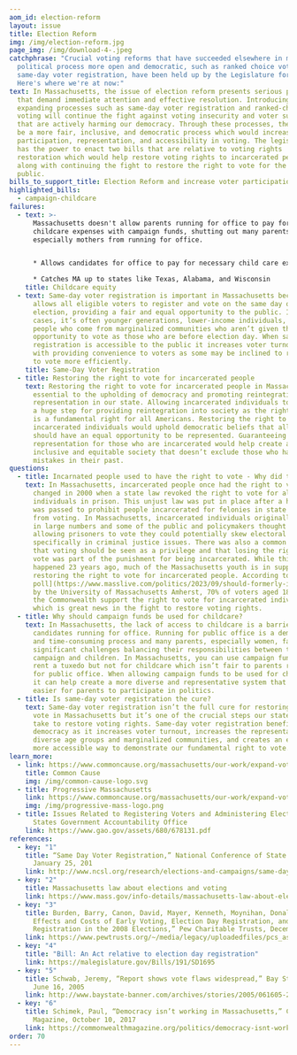 ```yaml
---
aom_id: election-reform
layout: issue
title: Election Reform
img: /img/election-reform.jpg
page_img: /img/download-4-.jpeg
catchphrase: "Crucial voting reforms that have succeeded elsewhere in making the
  political process more open and democratic, such as ranked choice voting and
  same-day voter registration, have been held up by the Legislature for years.
  Here's where we're at now:"
text: In Massachusetts, the issue of election reform presents serious problems
  that demand immediate attention and effective resolution. Introducing and
  expanding processes such as same-day voter registration and ranked-choice
  voting will continue the fight against voting insecurity and voter suppression
  that are actively harming our democracy. Through these processes, there will
  be a more fair, inclusive, and democratic process which would increase
  participation, representation, and accessibility in voting. The legislature
  has the power to enact two bills that are relative to voting rights
  restoration which would help restore voting rights to incarcerated people
  along with continuing the fight to restore the right to vote for the general
  public.
bills_to_support_title: Election Reform and increase voter participation
highlighted_bills:
  - campaign-childcare
failures:
  - text: >-
      Massachusetts doesn't allow parents running for office to pay for
      childcare expenses with campaign funds, shutting out many parents
      especially mothers from running for office.


      * Allows candidates for office to pay for necessary child care expenses from campaign funds

      * Catches MA up to states like Texas, Alabama, and Wisconsin
    title: Childcare equity
  - text: Same-day voter registration is important in Massachusetts because it
      allows all eligible voters to register and vote on the same day of the
      election, providing a fair and equal opportunity to the public. In most
      cases, it’s often younger generations, lower-income individuals, and
      people who come from marginalized communities who aren’t given the same
      opportunity to vote as those who are before election day. When same-day
      registration is accessible to the public it increases voter turnout along
      with providing convenience to voters as some may be inclined to register
      to vote more efficiently.
    title: Same-Day Voter Registration
  - title: Restoring the right to vote for incarcerated people
    text: Restoring the right to vote for incarcerated people in Massachusetts is
      essential to the upholding of democracy and promoting reintegration and
      representation in our state. Allowing incarcerated individuals to vote is
      a huge step for providing reintegration into society as the right to vote
      is a fundamental right for all Americans. Restoring the right to vote for
      incarcerated individuals would uphold democratic beliefs that all citizens
      should have an equal opportunity to be represented. Guaranteeing
      representation for those who are incarcerated would help create a more
      inclusive and equitable society that doesn’t exclude those who have made
      mistakes in their past.
questions:
  - title: Incarnated people used to have the right to vote - Why did that change?
    text: In Massachusetts, incarcerated people once had the right to vote, yet that
      changed in 2000 when a state law revoked the right to vote for all
      individuals in prison. This unjust law was put in place after a house bill
      was passed to prohibit people incarcerated for felonies in state prison
      from voting. In Massachusetts, incarcerated individuals originally voted
      in large numbers and some of the public and policymakers thought that by
      allowing prisoners to vote they could potentially skew electoral outcomes
      specifically in criminal justice issues. There was also a common belief
      that voting should be seen as a privilege and that losing the right to
      vote was part of the punishment for being incarcerated. While this
      happened 23 years ago, much of the Massachusetts youth is in support of
      restoring the right to vote for incarcerated people. According to a [2023
      poll](https://www.masslive.com/politics/2023/09/should-formerly-incarcerated-people-get-the-right-to-vote-mass-pols-weigh-in.html)
      by the University of Massachusetts Amherst, 70% of voters aged 18 to 29 in
      the Commonwealth support the right to vote for incarcerated individuals
      which is great news in the fight to restore voting rights.
  - title: Why should campaign funds be used for childcare?
    text: In Massachusetts, the lack of access to childcare is a barrier for
      candidates running for office. Running for public office is a demanding
      and time-consuming process and many parents, especially women, face
      significant challenges balancing their responsibilities between their
      campaign and children. In Massachusetts, you can use campaign funds to
      rent a tuxedo but not for childcare which isn’t fair to parents running
      for public office. When allowing campaign funds to be used for childcare
      it can help create a more diverse and representative system that makes it
      easier for parents to participate in politics.
  - title: Is same-day voter registration the cure?
    text: Same-day voter registration isn’t the full cure for restoring the right to
      vote in Massachusetts but it’s one of the crucial steps our state needs to
      take to restore voting rights. Same-day voter registration benefits
      democracy as it increases voter turnout, increases the representation of
      diverse age groups and marginalized communities, and creates an easier and
      more accessible way to demonstrate our fundamental right to vote.
learn_more:
  - link: https://www.commoncause.org/massachusetts/our-work/expand-voting-rights-election-integrity/election-day-registration/
    title: Common Cause
    img: /img/common-cause-logo.svg
  - title: Progressive Massachusetts
    link: https://www.commoncause.org/massachusetts/our-work/expand-voting-rights-election-integrity/election-day-registration/
    img: /img/progressive-mass-logo.png
  - title: Issues Related to Registering Voters and Administering Elections - United
      States Government Accountability Office
    link: https://www.gao.gov/assets/680/678131.pdf
references:
  - key: "1"
    title: “Same Day Voter Registration,” National Conference of State Legislatures,
      January 25, 201
    link: http://www.ncsl.org/research/elections-and-campaigns/same-day-registration.aspx
  - key: "2"
    title: Massachusetts law about elections and voting
    link: https://www.mass.gov/info-details/massachusetts-law-about-elections-and-voting#massachusetts-laws-
  - key: "3"
    title: Burden, Barry, Canon, David, Mayer, Kenneth, Moynihan, Donald, “The
      Effects and Costs of Early Voting, Election Day Registration, and Same Day
      Registration in the 2008 Elections,” Pew Charitable Trusts, December 21
    link: https://www.pewtrusts.org/~/media/legacy/uploadedfiles/pcs_assets/2009/uwisconsin1pdf.pdf
  - key: "4"
    title: "Bill: An Act relative to election day registration"
    link: https://malegislature.gov/Bills/191/SD1695
  - key: "5"
    title: Schwab, Jeremy, “Report shows vote flaws widespread,” Bay State Banner,
      June 16, 2005
    link: http://www.baystate-banner.com/archives/stories/2005/061605-2.htm
  - key: "6"
    title: Schimek, Paul, “Democracy isn’t working in Massachusetts,” Commonwealth
      Magazine, October 10, 2017
    link: https://commonwealthmagazine.org/politics/democracy-isnt-working-massachusetts/
order: 70
---
```

